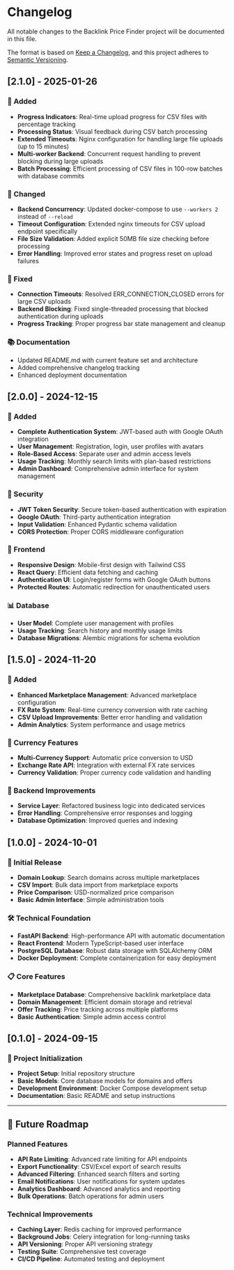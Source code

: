 # Changelog

All notable changes to the Backlink Price Finder project will be documented in this file.

The format is based on [Keep a Changelog](https://keepachangelog.com/en/1.0.0/),
and this project adheres to [Semantic Versioning](https://semver.org/spec/v2.0.0.html).

## [2.1.0] - 2025-01-26

### 🚀 Added
- **Progress Indicators**: Real-time upload progress for CSV files with percentage tracking
- **Processing Status**: Visual feedback during CSV batch processing
- **Extended Timeouts**: Nginx configuration for handling large file uploads (up to 15 minutes)
- **Multi-worker Backend**: Concurrent request handling to prevent blocking during large uploads
- **Batch Processing**: Efficient processing of CSV files in 100-row batches with database commits

### 🔧 Changed
- **Backend Concurrency**: Updated docker-compose to use `--workers 2` instead of `--reload`
- **Timeout Configuration**: Extended nginx timeouts for CSV upload endpoint specifically
- **File Size Validation**: Added explicit 50MB file size checking before processing
- **Error Handling**: Improved error states and progress reset on upload failures

### 🐛 Fixed
- **Connection Timeouts**: Resolved ERR_CONNECTION_CLOSED errors for large CSV uploads
- **Backend Blocking**: Fixed single-threaded processing that blocked authentication during uploads
- **Progress Tracking**: Proper progress bar state management and cleanup

### 📚 Documentation
- Updated README.md with current feature set and architecture
- Added comprehensive changelog tracking
- Enhanced deployment documentation

## [2.0.0] - 2024-12-15

### 🚀 Added
- **Complete Authentication System**: JWT-based auth with Google OAuth integration
- **User Management**: Registration, login, user profiles with avatars
- **Role-Based Access**: Separate user and admin access levels
- **Usage Tracking**: Monthly search limits with plan-based restrictions
- **Admin Dashboard**: Comprehensive admin interface for system management

### 🔐 Security
- **JWT Token Security**: Secure token-based authentication with expiration
- **Google OAuth**: Third-party authentication integration
- **Input Validation**: Enhanced Pydantic schema validation
- **CORS Protection**: Proper CORS middleware configuration

### 🎨 Frontend
- **Responsive Design**: Mobile-first design with Tailwind CSS
- **React Query**: Efficient data fetching and caching
- **Authentication UI**: Login/register forms with Google OAuth buttons
- **Protected Routes**: Automatic redirection for unauthenticated users

### 📊 Database
- **User Model**: Complete user management with profiles
- **Usage Tracking**: Search history and monthly usage limits
- **Database Migrations**: Alembic migrations for schema evolution

## [1.5.0] - 2024-11-20

### 🏪 Added
- **Enhanced Marketplace Management**: Advanced marketplace configuration
- **FX Rate System**: Real-time currency conversion with rate caching
- **CSV Upload Improvements**: Better error handling and validation
- **Admin Analytics**: System performance and usage metrics

### 💱 Currency Features
- **Multi-Currency Support**: Automatic price conversion to USD
- **Exchange Rate API**: Integration with external FX rate services
- **Currency Validation**: Proper currency code validation and handling

### 🔧 Backend Improvements
- **Service Layer**: Refactored business logic into dedicated services
- **Error Handling**: Comprehensive error responses and logging
- **Database Optimization**: Improved queries and indexing

## [1.0.0] - 2024-10-01

### 🎉 Initial Release
- **Domain Lookup**: Search domains across multiple marketplaces
- **CSV Import**: Bulk data import from marketplace exports
- **Price Comparison**: USD-normalized price comparison
- **Basic Admin Interface**: Simple administration tools

### 🛠️ Technical Foundation
- **FastAPI Backend**: High-performance API with automatic documentation
- **React Frontend**: Modern TypeScript-based user interface
- **PostgreSQL Database**: Robust data storage with SQLAlchemy ORM
- **Docker Deployment**: Complete containerization for easy deployment

### 📋 Core Features
- **Marketplace Database**: Comprehensive backlink marketplace data
- **Domain Management**: Efficient domain storage and retrieval
- **Offer Tracking**: Price tracking across multiple platforms
- **Basic Authentication**: Simple admin access control

## [0.1.0] - 2024-09-15

### 🌱 Project Initialization
- **Project Setup**: Initial repository structure
- **Basic Models**: Core database models for domains and offers
- **Development Environment**: Docker Compose development setup
- **Documentation**: Basic README and setup instructions

---

## 🔮 Future Roadmap

### Planned Features
- **API Rate Limiting**: Advanced rate limiting for API endpoints
- **Export Functionality**: CSV/Excel export of search results
- **Advanced Filtering**: Enhanced search filters and sorting
- **Email Notifications**: User notifications for system updates
- **Analytics Dashboard**: Advanced analytics and reporting
- **Bulk Operations**: Batch operations for admin users

### Technical Improvements
- **Caching Layer**: Redis caching for improved performance
- **Background Jobs**: Celery integration for long-running tasks
- **API Versioning**: Proper API versioning strategy
- **Testing Suite**: Comprehensive test coverage
- **CI/CD Pipeline**: Automated testing and deployment